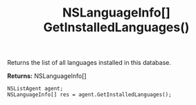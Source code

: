 ﻿---
uid: crmscript_ref_NSListAgent_GetInstalledLanguages
title: NSLanguageInfo[] GetInstalledLanguages()
intellisense: NSListAgent.GetInstalledLanguages
keywords: NSListAgent, GetInstalledLanguages
so.topic: reference
---

Returns the list of all languages installed in this database.


**Returns:** NSLanguageInfo[]

```crmscript
NSListAgent agent;
NSLanguageInfo[] res = agent.GetInstalledLanguages();
```


